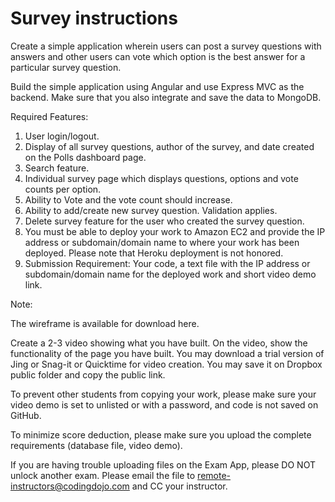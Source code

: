# Survey instructions

Create a simple application wherein users can post a survey questions with answers and other users can vote which option is the best answer for a particular survey question.

Build the simple application using Angular and use Express MVC as the backend. Make sure that you also integrate and save the data to MongoDB.



Required Features:

1. User login/logout.
2. Display of all survey questions, author of the survey, and date created on the Polls dashboard page.
3. Search feature.
4. Individual survey page which displays questions, options and vote counts per option.
5. Ability to Vote and the vote count should increase.
6. Ability to add/create new survey question. Validation applies.
7. Delete survey feature for the user who created the survey question.
8. You must be able to deploy your work to Amazon EC2 and provide the IP address or subdomain/domain name to where your work has been deployed. Please note that Heroku deployment is not honored.
9. Submission Requirement: Your code, a text file with the IP address or subdomain/domain name for the deployed work and short video demo link.

Note:

The wireframe is available for download here.

Create a 2-3 video showing what you have built. On the video, show the functionality of the page you have built. You may download a trial version of Jing or Snag-it or Quicktime for video creation. You may save it on Dropbox public folder and  copy the public link.

To prevent other students from copying your work, please make sure your video demo is set to unlisted or with a password, and code is not saved on GitHub.

To minimize score deduction, please make sure you upload the complete requirements (database file, video demo).

If you are having trouble uploading files on the Exam App, please DO NOT unlock another exam. Please email the file to remote-instructors@codingdojo.com and CC your instructor.
